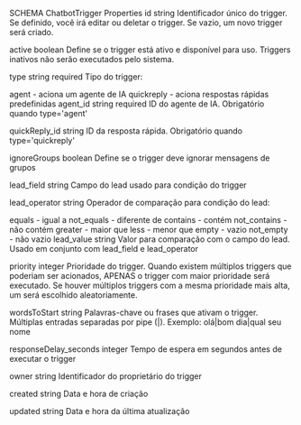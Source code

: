 SCHEMA
ChatbotTrigger
Properties
id
string
Identificador único do trigger. Se definido, você irá editar ou deletar o trigger. Se vazio, um novo trigger será criado.

active
boolean
Define se o trigger está ativo e disponível para uso. Triggers inativos não serão executados pelo sistema.

type
string
required
Tipo do trigger:

agent - aciona um agente de IA
quickreply - aciona respostas rápidas predefinidas
agent_id
string
required
ID do agente de IA. Obrigatório quando type='agent'

quickReply_id
string
ID da resposta rápida. Obrigatório quando type='quickreply'

ignoreGroups
boolean
Define se o trigger deve ignorar mensagens de grupos

lead_field
string
Campo do lead usado para condição do trigger

lead_operator
string
Operador de comparação para condição do lead:

equals - igual a
not_equals - diferente de
contains - contém
not_contains - não contém
greater - maior que
less - menor que
empty - vazio
not_empty - não vazio
lead_value
string
Valor para comparação com o campo do lead. Usado em conjunto com lead_field e lead_operator

priority
integer
Prioridade do trigger. Quando existem múltiplos triggers que poderiam ser acionados, APENAS o trigger com maior prioridade será executado. Se houver múltiplos triggers com a mesma prioridade mais alta, um será escolhido aleatoriamente.

wordsToStart
string
Palavras-chave ou frases que ativam o trigger. Múltiplas entradas separadas por pipe (|). Exemplo: olá|bom dia|qual seu nome

responseDelay_seconds
integer
Tempo de espera em segundos antes de executar o trigger

owner
string
Identificador do proprietário do trigger

created
string
Data e hora de criação

updated
string
Data e hora da última atualização